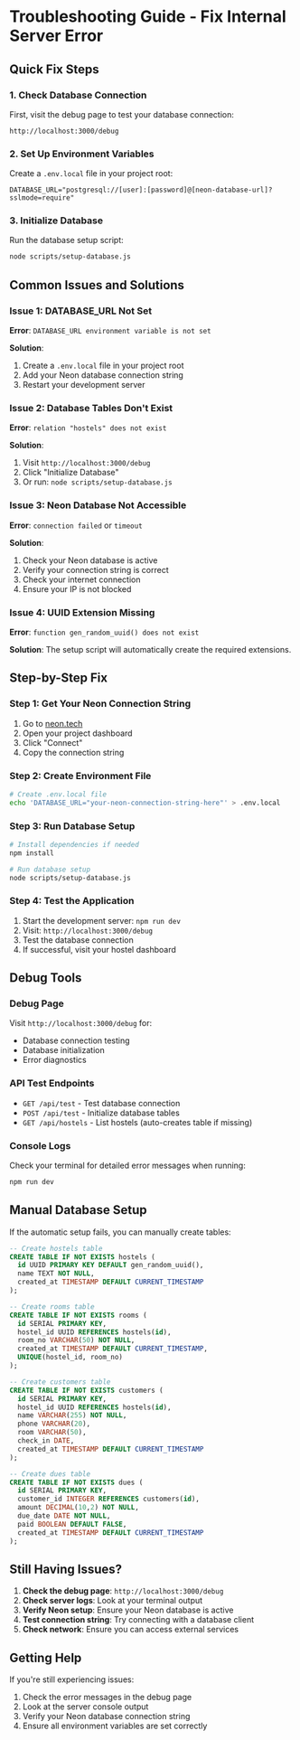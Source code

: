 # Troubleshooting Guide - Fix Internal Server Error

## Quick Fix Steps

### 1. Check Database Connection
First, visit the debug page to test your database connection:
```
http://localhost:3000/debug
```

### 2. Set Up Environment Variables
Create a `.env.local` file in your project root:
```env
DATABASE_URL="postgresql://[user]:[password]@[neon-database-url]?sslmode=require"
```

### 3. Initialize Database
Run the database setup script:
```bash
node scripts/setup-database.js
```

## Common Issues and Solutions

### Issue 1: DATABASE_URL Not Set
**Error**: `DATABASE_URL environment variable is not set`

**Solution**:
1. Create a `.env.local` file in your project root
2. Add your Neon database connection string
3. Restart your development server

### Issue 2: Database Tables Don't Exist
**Error**: `relation "hostels" does not exist`

**Solution**:
1. Visit `http://localhost:3000/debug`
2. Click "Initialize Database"
3. Or run: `node scripts/setup-database.js`

### Issue 3: Neon Database Not Accessible
**Error**: `connection failed` or `timeout`

**Solution**:
1. Check your Neon database is active
2. Verify your connection string is correct
3. Check your internet connection
4. Ensure your IP is not blocked

### Issue 4: UUID Extension Missing
**Error**: `function gen_random_uuid() does not exist`

**Solution**:
The setup script will automatically create the required extensions.

## Step-by-Step Fix

### Step 1: Get Your Neon Connection String
1. Go to [neon.tech](https://neon.tech)
2. Open your project dashboard
3. Click "Connect"
4. Copy the connection string

### Step 2: Create Environment File
```bash
# Create .env.local file
echo 'DATABASE_URL="your-neon-connection-string-here"' > .env.local
```

### Step 3: Run Database Setup
```bash
# Install dependencies if needed
npm install

# Run database setup
node scripts/setup-database.js
```

### Step 4: Test the Application
1. Start the development server: `npm run dev`
2. Visit: `http://localhost:3000/debug`
3. Test the database connection
4. If successful, visit your hostel dashboard

## Debug Tools

### Debug Page
Visit `http://localhost:3000/debug` for:
- Database connection testing
- Database initialization
- Error diagnostics

### API Test Endpoints
- `GET /api/test` - Test database connection
- `POST /api/test` - Initialize database tables
- `GET /api/hostels` - List hostels (auto-creates table if missing)

### Console Logs
Check your terminal for detailed error messages when running:
```bash
npm run dev
```

## Manual Database Setup

If the automatic setup fails, you can manually create tables:

```sql
-- Create hostels table
CREATE TABLE IF NOT EXISTS hostels (
  id UUID PRIMARY KEY DEFAULT gen_random_uuid(),
  name TEXT NOT NULL,
  created_at TIMESTAMP DEFAULT CURRENT_TIMESTAMP
);

-- Create rooms table
CREATE TABLE IF NOT EXISTS rooms (
  id SERIAL PRIMARY KEY,
  hostel_id UUID REFERENCES hostels(id),
  room_no VARCHAR(50) NOT NULL,
  created_at TIMESTAMP DEFAULT CURRENT_TIMESTAMP,
  UNIQUE(hostel_id, room_no)
);

-- Create customers table
CREATE TABLE IF NOT EXISTS customers (
  id SERIAL PRIMARY KEY,
  hostel_id UUID REFERENCES hostels(id),
  name VARCHAR(255) NOT NULL,
  phone VARCHAR(20),
  room VARCHAR(50),
  check_in DATE,
  created_at TIMESTAMP DEFAULT CURRENT_TIMESTAMP
);

-- Create dues table
CREATE TABLE IF NOT EXISTS dues (
  id SERIAL PRIMARY KEY,
  customer_id INTEGER REFERENCES customers(id),
  amount DECIMAL(10,2) NOT NULL,
  due_date DATE NOT NULL,
  paid BOOLEAN DEFAULT FALSE,
  created_at TIMESTAMP DEFAULT CURRENT_TIMESTAMP
);
```

## Still Having Issues?

1. **Check the debug page**: `http://localhost:3000/debug`
2. **Check server logs**: Look at your terminal output
3. **Verify Neon setup**: Ensure your Neon database is active
4. **Test connection string**: Try connecting with a database client
5. **Check network**: Ensure you can access external services

## Getting Help

If you're still experiencing issues:
1. Check the error messages in the debug page
2. Look at the server console output
3. Verify your Neon database connection string
4. Ensure all environment variables are set correctly 